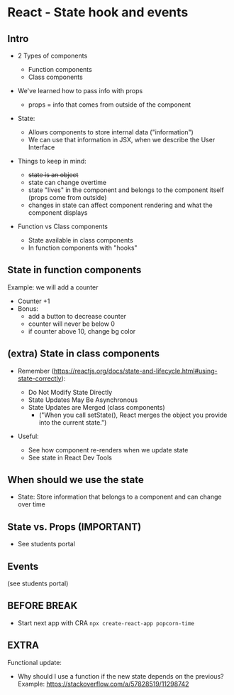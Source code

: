 
# React - State hook and events

<!--
Status: draft
-->


## Intro

- 2 Types of components
  - Function components
  - Class components

- We've learned how to pass info with props
  - props = info that comes from outside of the component

- State:
  - Allows components to store internal data ("information")
  - We can use that information in JSX, when we describe the User Interface


- Things to keep in mind:
  - ~~state is an object~~
  - state can change overtime
  - state "lives" in the component and belongs to the component itself (props come from outside)
  - changes in state can affect component rendering and what the component displays


- Function vs Class components
  - State available in class components
  - In function components with "hooks"



## State in function components

Example: we will add a counter
- Counter +1
- Bonus:
  - add a button to decrease counter
  - counter will never be below 0
  - if counter above 10, change bg color



## (extra) State in class components


<!-- 

- 2 ways to initialize (show syntax):
  - with constructor method
  - Alternative class syntax - without constructor method

- Note:
  - "Notice how state is defined as an object".
  - We can have as many key-value pairs as we need


- Demo

- Initial code: https://stackblitz.com/edit/react-dimt6c?file=src/App.js
  - list of recipes
- Goal: https://stackblitz.com/edit/react-fztnxt?file=src/App.js
  - in the header, add a button "like this app" and a counter with the amount of clicks


- IMPORTANT:
  - To manipulate the state, we have to use setState() method
  - never try to manipulate the state directly!

  ```
    this.state.count++; // BAAAAAD
  ```

- setState (see documentation):
  `setState(updater, [callback])`
  - First argument: Function or Object
  - Second argument (optional): callback


-->


- Remember (https://reactjs.org/docs/state-and-lifecycle.html#using-state-correctly):
  - Do Not Modify State Directly
  - State Updates May Be Asynchronous
  - State Updates are Merged (class components)
    - ("When you call setState(), React merges the object you provide into the current state.")

- Useful:
  - See how component re-renders when we update state
  - See state in React Dev Tools


## When should we use the state

- State: Store information that belongs to a component and can change over time




## State vs. Props (IMPORTANT)

- See students portal




## Events 

(see students portal)



## BEFORE BREAK

- Start next app with CRA
  `npx create-react-app popcorn-time`


## EXTRA

Functional update:
- Why should I use a function if the new state depends on the previous? Example: https://stackoverflow.com/a/57828519/11298742



